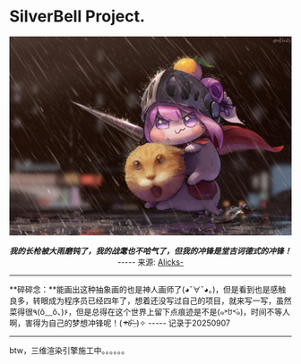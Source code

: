 # SilverBell Project.

![doro的英雄主义](Assets/Images/README/cfbf9f8d34eb8db3378dfd6cf1669dee16264389.jpg#pic_center "doro的英雄主义")

<div div align="center">
    <strong><em>我的长枪被大雨磨钝了，我的战耄也不哈气了，但我的冲锋是堂吉诃德式的冲锋！   </em></strong>
    ----- 来源:
    <a href="https://www.bilibili.com/opus/1093240906836869127?plat_id=186&share_from=dynamic&share_medium=android&share_plat=android&share_session_id=c807ba4b-b59b-4ba7-bd71-90a4f62bab99&share_source=COPY&share_tag=s_i&spmid=dt.opus-detail.0.0&timestamp=1753744037&unique_k=PgsE0Bw">Alicks- </a>
</div>

***

**碎碎念：**能画出这种抽象画的也是神人画师了(◕ˇ∀ˇ◕。)，但是看到也是感触良多，转眼成为程序员已经四年了，想着还没写过自己的项目，就来写一写，虽然菜得很٩(ŏ﹏ŏ、)۶，但是总得在这个世界上留下点痕迹是不是(๑˃́ꇴ˂̀๑)，时间不等人啊，害得为自己的梦想冲锋呢！( ᵒ̴̶̷̤ꈊ˂̶̤̀ )✧   ----- 记录于20250907

***

btw，三维渲染引擎施工中。。。。。。
